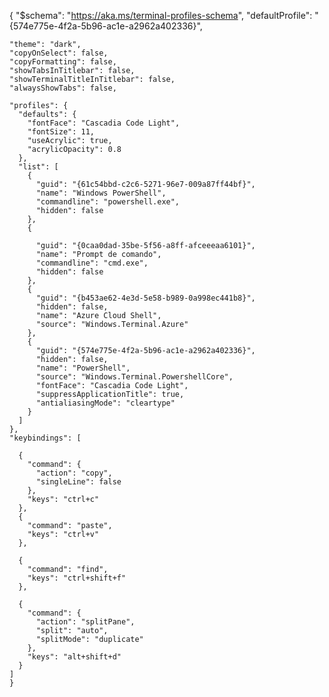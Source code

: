 { "$schema": "https://aka.ms/terminal-profiles-schema", "defaultProfile": "{574e775e-4f2a-5b96-ac1e-a2962a402336}",

    "theme": "dark",
    "copyOnSelect": false,
    "copyFormatting": false,
    "showTabsInTitlebar": false,
    "showTerminalTitleInTitlebar": false,
    "alwaysShowTabs": false,
    
    "profiles": {
      "defaults": {   
        "fontFace": "Cascadia Code Light",
        "fontSize": 11,
        "useAcrylic": true,
        "acrylicOpacity": 0.8     
      },
      "list": [
        {
          "guid": "{61c54bbd-c2c6-5271-96e7-009a87ff44bf}",
          "name": "Windows PowerShell",
          "commandline": "powershell.exe",
          "hidden": false
        },
        {
        
          "guid": "{0caa0dad-35be-5f56-a8ff-afceeeaa6101}", 
          "name": "Prompt de comando",
          "commandline": "cmd.exe",
          "hidden": false
        },
        {
          "guid": "{b453ae62-4e3d-5e58-b989-0a998ec441b8}",
          "hidden": false,
          "name": "Azure Cloud Shell",
          "source": "Windows.Terminal.Azure"
        },
        {
          "guid": "{574e775e-4f2a-5b96-ac1e-a2962a402336}",
          "hidden": false,
          "name": "PowerShell",
          "source": "Windows.Terminal.PowershellCore",
          "fontFace": "Cascadia Code Light",
          "suppressApplicationTitle": true,
          "antialiasingMode": "cleartype"
        }
      ]
    },   
    "keybindings": [
     
      {
        "command": {
          "action": "copy",
          "singleLine": false
        },
        "keys": "ctrl+c"
      },
      {
        "command": "paste",
        "keys": "ctrl+v"
      },
      
      {
        "command": "find",
        "keys": "ctrl+shift+f"
      },
     
      {
        "command": {
          "action": "splitPane",
          "split": "auto",
          "splitMode": "duplicate"
        },
        "keys": "alt+shift+d"
      }
    ]
    }
